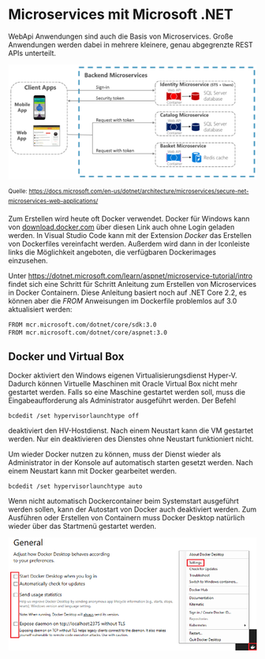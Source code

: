 # Microservices mit Microsoft .NET

WebApi Anwendungen sind auch die Basis von Microservices. Große Anwendungen werden dabei in mehrere kleinere, 
genau abgegrenzte REST APIs unterteilt.

![](microservice_architecture.png)

<sup>Quelle: https://docs.microsoft.com/en-us/dotnet/architecture/microservices/secure-net-microservices-web-applications/</sup>

Zum Erstellen wird heute oft Docker verwendet. Docker für Windows kann von 
[download.docker.com](https://download.docker.com/win/stable/Docker%20for%20Windows%20Installer.exe)
über diesen Link auch ohne Login geladen werden. In Visual Studio Code kann mit der Extension *Docker*
das Erstellen von Dockerfiles vereinfacht werden. Außerdem wird dann in der Iconleiste links die
Möglichkeit angeboten, die verfügbaren Dockerimages einzusehen.

Unter https://dotnet.microsoft.com/learn/aspnet/microservice-tutorial/intro findet sich eine Schritt für Schritt
Anleitung zum Erstellen von Microservices in Docker Containern. Diese Anleitung basiert noch auf .NET
Core 2.2, es können aber die *FROM* Anweisungen im Dockerfile problemlos auf 3.0 aktualisiert werden:
```
FROM mcr.microsoft.com/dotnet/core/sdk:3.0  
FROM mcr.microsoft.com/dotnet/core/aspnet:3.0
```

## Docker und Virtual Box
Docker aktiviert den Windows eigenen Virtualisierungsdienst Hyper-V. Dadurch können Virtuelle Maschinen
mit Oracle Virtual Box nicht mehr gestartet werden. Falls so eine Maschine gestartet werden soll,
muss die Eingabeaufforderung als Administrator ausgeführt werden. Der Befehl
```
bcdedit /set hypervisorlaunchtype off
```
deaktiviert den HV-Hostdienst. Nach einem Neustart kann die VM gestartet werden. Nur ein deaktivieren
des Dienstes ohne Neustart funktioniert nicht.

Um wieder Docker nutzen zu können, muss der Dienst wieder als Administrator in der Konsole auf 
automatisch starten gesetzt werden. Nach einem Neustart kann mit Docker gearbeitet werden.
```
bcdedit /set hypervisorlaunchtype auto
```

Wenn nicht automatisch Dockercontainer beim Systemstart ausgeführt werden sollen, kann der Autostart
von Docker auch deaktiviert werden. Zum Ausführen oder Erstellen von Containern muss Docker Desktop
natürlich wieder über das Startmenü gestartet werden.

![](disableDockerAutostart.png)